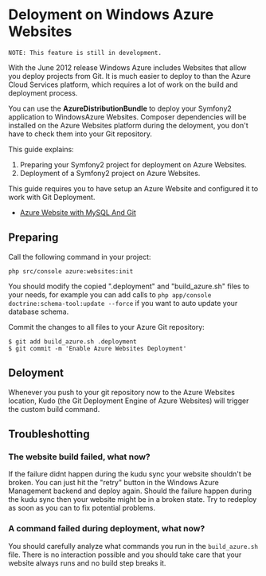 # Deloyment on Windows Azure Websites

    NOTE: This feature is still in development.

With the June 2012 release Windows Azure includes Websites that allow you deploy projects
from Git. It is much easier to deploy to than the Azure Cloud Services platform, which
requires a lot of work on the build and deployment process.

You can use the **AzureDistributionBundle** to deploy your Symfony2 application to
WindowsAzure Websites. Composer dependencies will be installed on the Azure Websites
platform during the deloyment, you don't have to check them into your Git repository.

This guide explains:

1. Preparing your Symfony2 project for deployment on Azure Websites.
2. Deployment of a Symfony2 project on Azure Websites.

This guide requires you to have setup an Azure Website and configured
it to work with Git Deployment.

- [Azure Website with MySQL And Git](http://www.windowsazure.com/en-us/develop/php/tutorials/website-w-mysql-and-git/)

## Preparing

Call the following command in your project:

    php src/console azure:websites:init

You should modify the copied ".deployment" and "build_azure.sh" files to your needs,
for example you can add calls to ``php app/console doctrine:schema-tool:update --force``
if you want to auto update your database schema.

Commit the changes to all files to your Azure Git repository:

    $ git add build_azure.sh .deployment
    $ git commit -m 'Enable Azure Websites Deployment'

## Deloyment

Whenever you push to your git repository now to the Azure Websites location,
Kudo (the Git Deployment Engine of Azure Websites) will trigger the custom
build command.

## Troubleshotting

### The website build failed, what now?

If the failure didnt happen during the kudu sync your website shouldn't be broken.
You can just hit the "retry" button in the Windows Azure Management backend and deploy again.
Should the failure happen during the kudu sync then your website might be in a broken state.
Try to redeploy as soon as you can to fix potential problems.

### A command failed during deployment, what now?

You should carefully analyze what commands you run in the ``build_azure.sh`` file.
There is no interaction possible and you should take care that your website always
runs and no build step breaks it.
